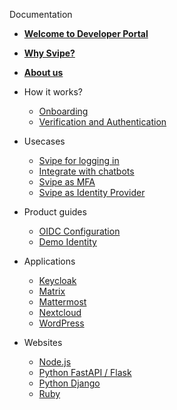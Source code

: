 
Documentation

- [**Welcome to Developer Portal**](welcome.md)

- [**Why Svipe?**](why-svipe.md)

- [**About us**](about-us.md)

- How it works?
  - [Onboarding](onboarding.md)
  - [Verification and Authentication](verification.md)

- Usecases
  - [Svipe for logging in](login.md)
  - [Integrate with chatbots](chatbots.md)
  - [Svipe as MFA](2fa.md)
  - [Svipe as Identity Provider](identity-provider.md)

- Product guides
  - [OIDC Configuration](oidc.md)
  - [Demo Identity](demo-identity.md)

- Applications
  - [Keycloak](app-keycloak.md)
  - [Matrix](app-matrix.md)
  - [Mattermost](app-mattermost.md)
  - [Nextcloud](app-nextcloud.md)
  - [WordPress](app-wordpress.md)

- Websites
  - [Node.js](lang-node.md)
  - [Python FastAPI / Flask](lang-python-fastapi-flask.md)
  - [Python Django](lang-python-django.md)
  - [Ruby](lang-ruby.md)
